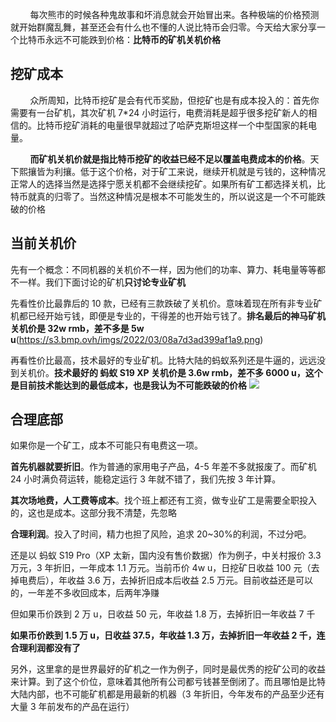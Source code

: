 &nbsp;&nbsp;&nbsp;&nbsp;&nbsp;&nbsp;&nbsp;&nbsp;每次熊市的时候各种鬼故事和坏消息就会开始冒出来。各种极端的价格预测就开始群魔乱舞，甚至还会有什么也不懂的人说比特币会归零。今天给大家分享一个比特币永远不可能跌到价格：**比特币的矿机关机价格**

## 挖矿成本

&nbsp;&nbsp;&nbsp;&nbsp;&nbsp;&nbsp;&nbsp;&nbsp;众所周知，比特币挖矿是会有代币奖励，但挖矿也是有成本投入的：首先你需要有一台矿机，其次矿机 7\*24 小时运行，电费消耗是超乎很多挖矿新人的相信的。比特币挖矿消耗的电量很早就超过了哈萨克斯坦这样一个中型国家的耗电量。

&nbsp;&nbsp;&nbsp;&nbsp;&nbsp;&nbsp;&nbsp;&nbsp;**而矿机关机价就是指比特币挖矿的收益已经不足以覆盖电费成本的价格**。天下熙攘皆为利攘。低于这个价格，对于矿工来说，继续开机就是亏钱的，这种情况正常人的选择当然是选择宁愿关机都不会继续挖矿。如果所有矿工都选择关机，比特币就真的归零了。当然这种情况是根本不可能发生的，所以说这是一个不可能跌破的价格

## 当前关机价

先有一个概念：不同机器的关机价不一样，因为他们的功率、算力、耗电量等等都不一样。我们下面讨论的矿机**只讨论专业矿机**

先看性价比最靠后的 10 款，已经有三款跌破了关机价。意味着现在所有非专业矿机都已经开始亏钱，即便是专业的，干得差的也开始亏钱了。**排名最后的神马矿机关机价是 32w rmb，差不多是 5w u**(https://s3.bmp.ovh/imgs/2022/03/08a7d3ad399af1a9.png)

再看性价比最高，技术最好的专业矿机。比特大陆的蚂蚁系列还是牛逼的，远远没到关机价。**技术最好的 蚂蚁 S19 XP 关机价是 3.6w rmb，差不多 6000 u，这个是目前技术能达到的最低成本，也是我认为不可能跌破的价格**
![](https://s3.bmp.ovh/imgs/2022/03/0c10d567e7ccd824.png)

## 合理底部

如果你是一个矿工，成本不可能只有电费这一项。

**首先机器就要折旧**。作为普通的家用电子产品，4-5 年差不多就报废了。而矿机 24 小时满负荷运转，能稳定运行 3 年就不错了，我们先按 3 年计算。

**其次场地费，人工费等成本**。找个班上都还有工资，做专业矿工是需要全职投入的，这也是成本。这部分我不清楚，先忽略

**合理利润**。投入了时间，精力也担了风险，追求 20~30%的利润，不过分吧。

还是以 蚂蚁 S19 Pro（XP 太新，国内没有售价数据）作为例子，中关村报价 3.3 万元，3 年折旧，一年成本 1.1 万元。当前币价 4w u，日挖矿日收益 100 元（去掉电费后），年收益 3.6 万，去掉折旧成本后收益 2.5 万元。目前收益还是可以的，一年差不多收回成本，后两年净赚

但如果币价跌到 2 万 u，日收益 50 元，年收益 1.8 万，去掉折旧一年收益 7 千

**如果币价跌到 1.5 万 u，日收益 37.5，年收益 1.3 万，去掉折旧一年收益 2 千，连合理利润都没有了**

另外，这里拿的是世界最好的矿机之一作为例子，同时是最优秀的挖矿公司的收益来计算。到了这个价位，意味着其他所有公司都亏钱甚至倒闭了。而且哪怕是比特大陆内部，也不可能矿机都是用最新的机器（3 年折旧，今年发布的产品至少还有大量 3 年前发布的产品在运行）
